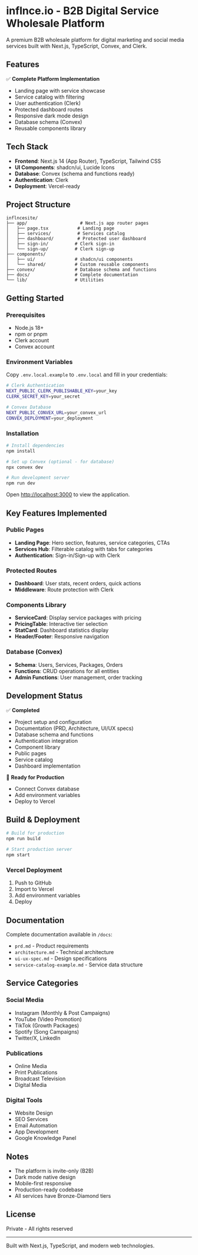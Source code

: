 # inflnce.io - B2B Digital Service Wholesale Platform

A premium B2B wholesale platform for digital marketing and social media services built with Next.js, TypeScript, Convex, and Clerk.

## Features

✅ **Complete Platform Implementation**
- Landing page with service showcase
- Service catalog with filtering
- User authentication (Clerk)
- Protected dashboard routes
- Responsive dark mode design
- Database schema (Convex)
- Reusable components library

## Tech Stack

- **Frontend**: Next.js 14 (App Router), TypeScript, Tailwind CSS
- **UI Components**: shadcn/ui, Lucide Icons
- **Database**: Convex (schema and functions ready)
- **Authentication**: Clerk
- **Deployment**: Vercel-ready

## Project Structure

```
inflncesite/
├── app/                    # Next.js app router pages
│   ├── page.tsx           # Landing page
│   ├── services/          # Services catalog
│   ├── dashboard/         # Protected user dashboard
│   ├── sign-in/          # Clerk sign-in
│   └── sign-up/          # Clerk sign-up
├── components/
│   ├── ui/               # shadcn/ui components
│   └── shared/           # Custom reusable components
├── convex/               # Database schema and functions
├── docs/                 # Complete documentation
└── lib/                  # Utilities
```

## Getting Started

### Prerequisites

- Node.js 18+ 
- npm or pnpm
- Clerk account
- Convex account

### Environment Variables

Copy `.env.local.example` to `.env.local` and fill in your credentials:

```bash
# Clerk Authentication
NEXT_PUBLIC_CLERK_PUBLISHABLE_KEY=your_key
CLERK_SECRET_KEY=your_secret

# Convex Database
NEXT_PUBLIC_CONVEX_URL=your_convex_url
CONVEX_DEPLOYMENT=your_deployment
```

### Installation

```bash
# Install dependencies
npm install

# Set up Convex (optional - for database)
npx convex dev

# Run development server
npm run dev
```

Open [http://localhost:3000](http://localhost:3000) to view the application.

## Key Features Implemented

### Public Pages
- **Landing Page**: Hero section, features, service categories, CTAs
- **Services Hub**: Filterable catalog with tabs for categories
- **Authentication**: Sign-in/Sign-up with Clerk

### Protected Routes
- **Dashboard**: User stats, recent orders, quick actions
- **Middleware**: Route protection with Clerk

### Components Library
- **ServiceCard**: Display service packages with pricing
- **PricingTable**: Interactive tier selection
- **StatCard**: Dashboard statistics display
- **Header/Footer**: Responsive navigation

### Database (Convex)
- **Schema**: Users, Services, Packages, Orders
- **Functions**: CRUD operations for all entities
- **Admin Functions**: User management, order tracking

## Development Status

✅ **Completed**
- Project setup and configuration
- Documentation (PRD, Architecture, UI/UX specs)
- Database schema and functions
- Authentication integration
- Component library
- Public pages
- Service catalog
- Dashboard implementation

🔄 **Ready for Production**
- Connect Convex database
- Add environment variables
- Deploy to Vercel

## Build & Deployment

```bash
# Build for production
npm run build

# Start production server
npm start
```

### Vercel Deployment

1. Push to GitHub
2. Import to Vercel
3. Add environment variables
4. Deploy

## Documentation

Complete documentation available in `/docs`:
- `prd.md` - Product requirements
- `architecture.md` - Technical architecture
- `ui-ux-spec.md` - Design specifications
- `service-catalog-example.md` - Service data structure

## Service Categories

### Social Media
- Instagram (Monthly & Post Campaigns)
- YouTube (Video Promotion)
- TikTok (Growth Packages)
- Spotify (Song Campaigns)
- Twitter/X, LinkedIn

### Publications
- Online Media
- Print Publications
- Broadcast Television
- Digital Media

### Digital Tools
- Website Design
- SEO Services
- Email Automation
- App Development
- Google Knowledge Panel

## Notes

- The platform is invite-only (B2B)
- Dark mode native design
- Mobile-first responsive
- Production-ready codebase
- All services have Bronze-Diamond tiers

## License

Private - All rights reserved

---

Built with Next.js, TypeScript, and modern web technologies.